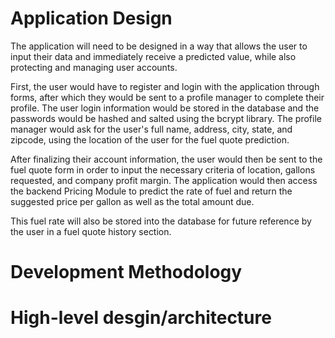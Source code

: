 # Application Design
The application will need to be designed in a way that allows the user to input their data and immediately receive a predicted value, while also protecting and managing user accounts. 

First, the user would have to register and login with the application through forms, after which they would be sent to a profile manager to complete their profile. The user login information would be stored in the database and the passwords would be hashed and salted using the bcrypt library. The profile manager would ask for the user's full name, address, city, state, and zipcode, using the location of the user for the fuel quote prediction.

After finalizing their account information, the user would then be sent to the fuel quote form in order to input the necessary criteria of location, gallons requested, and company profit margin. The application would then access the backend Pricing Module to predict the rate of fuel and return the suggested price per gallon as well as the total amount due.

This fuel rate will also be stored into the database for future reference by the user in a fuel quote history section. 

# Development Methodology

# High-level desgin/architecture
